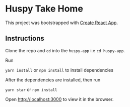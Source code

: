 # Huspy Take Home

This project was bootstrapped with [Create React App](https://github.com/facebook/create-react-app).

## Instructions

Clone the repo and `cd` into the `huspy-app` i.e `cd huspy-app`.

Run

`yarn install` or `npm install` to install dependencies

After the dependencies are installed, then run

`yarn star` or `npm install`

Open [http://localhost:3000](http://localhost:3000) to view it in the browser.
